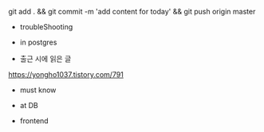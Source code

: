 


git add . && git commit -m 'add content for today' && git push origin master

- troubleShooting


- in postgres


- 출근 시에 읽은 글 

https://yongho1037.tistory.com/791


- must know 




- at DB 


- frontend



